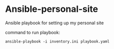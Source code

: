 # Ansible-personal-site
Ansible playbook for setting up my personal site



command to run playbook:
``` ansible
ansible-playbook -i inventory.ini playbook.yaml
```
